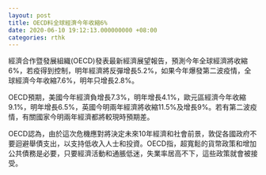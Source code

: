 ```yaml
---
layout: post
title: OECD料全球經濟今年收縮6%
date: 2020-06-10 19:12:13.000000000 +08:00
categories: rthk
---
```


經濟合作暨發展組織(OECD)發表最新經濟展望報告，預測今年全球經濟將收縮6%，若疫得到控制，明年經濟將反彈增長5.2%，如果今年爆發第二波疫情，全球經濟今年收縮7.6%，明年只增長2.8%。

OECD預期，美國今年經濟負增長7.3%，明年增長4.1%，歐元區經濟今年收縮9.1%，明年增長6.5%，英國今明兩年經濟將收縮11.5%及增長9%。若有第二波疫情，有關國家今明兩年經濟都將較現時預期差。

OECD認為，由於這次危機應對將決定未來10年經濟和社會前景，敦促各國政府不要迴避舉債支出，以支持低收入人士和投資。OECD指，超寬鬆的貨幣政策和增加公共債務是必要，只要經濟活動和通脹低迷，失業率居高不下，這些政策就會被接受。
